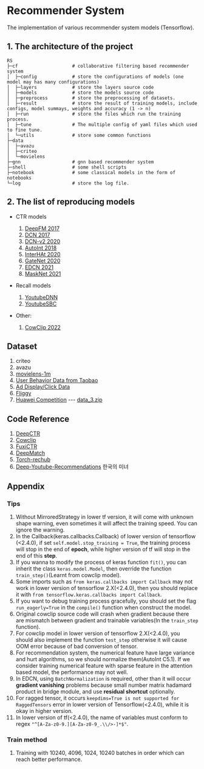 # Recommender System

The implementation of various recommender system models (Tensorflow).

## 1. The architecture of the project

```
RS
├─cf                    # collaborative filtering based recommender system
│  ├─config             # store the configurations of models (one model may has many configurations)
│  ├─layers             # store the layers source code
│  ├─models             # store the models source code
│  ├─preprocess         # store the preprocessing of datasets.
│  ├─result             # store the result of training models, include configs, model summays, weights and accuracy (1 -> n)
│  ├─run                # store the files which run the training process.
│  ├─tune               # The multiple config of yaml files which used to fine tune.
│  └─utils              # store some common functions
├─data
│  ├─avazu
│  ├─criteo
│  └─movielens
├─gnn                   # gnn based recommender system
├─shell                 # some shell scripts
├─notebook              # some classical models in the form of notebooks
└─log                   # store the log file.
```

## 2. The list of reproducing models

* CTR models
    1. [DeepFM 2017](https://arxiv.org/pdf/1703.04247.pdf)
    2. [DCN 2017](https://dl.acm.org/doi/pdf/10.1145/3124749.3124754?ref=https://githubhelp.com)
    3. [DCN-v2 2020](https://arxiv.org/pdf/2008.13535.pdf)
    4. [AutoInt 2018](https://arxiv.org/pdf/1810.11921.pdf)
    5. [InterHAt 2020](https://dl.acm.org/doi/pdf/10.1145/3336191.3371785)
    6. [GateNet 2020](https://arxiv.org/pdf/2007.03519.pdf)
    7. [EDCN 2021](https://dl.acm.org/doi/pdf/10.1145/3459637.3481915)
    8. [MaskNet 2021](https://arxiv.org/pdf/2102.07619)

* Recall models
    1. [YoutubeDNN](https://static.googleusercontent.com/media/research.google.com/zh-CN//pubs/archive/45530.pdf)
    2. [YoutubeSBC](https://storage.googleapis.com/pub-tools-public-publication-data/pdf/6c8a86c981a62b0126a11896b7f6ae0dae4c3566.pdf)

* Other:
    1. [CowClip 2022](https://arxiv.org/pdf/2204.06240)

## Dataset

1. criteo
2. avazu
3. [movielens-1m](https://files.grouplens.org/datasets/movielens/ml-1m.zip)
4. [User Behavior Data from Taobao](https://tianchi.aliyun.com/dataset/dataDetail?dataId=649)
5. [Ad Display/Click Data](https://tianchi.aliyun.com/dataset/dataDetail?dataId=56#1)
6. [Fliggy](https://tianchi.aliyun.com/dataset/dataDetail?dataId=113649)
7. [Huawei Competition](https://developer.huawei.com/consumer/cn/activity/starAI2022/algo/competition.html)
   --- [data_3.zip](https://digix-algo-challenge.obs.cn-east-2.myhuaweicloud.com/2022/AI/238143c8f2b211ec84305c80b6c7dac5/2022_3_data.zip)

## Code Reference

1. [DeepCTR](https://deepctr-doc.readthedocs.io/en/latest/Quick-Start.html#getting-started-4-steps-to-deepctr)
2. [Cowclip](https://github.com/bytedance/LargeBatchCTR)
3. [FuxiCTR](https://github.com/xue-pai/FuxiCTR)
4. [DeepMatch](https://github.com/shenweichen/deepmatch)
5. [Torch-rechub](https://github.com/datawhalechina/torch-rechub)
6. [Deep-Youtube-Recommendations](https://github.com/hyez/Deep-Youtube-Recommendations) 한국의 미녀

## Appendix

### Tips

1. Without MirroredStrategy in lower tf version, it will come with unknown shape warning, even sometimes it will affect
   the training speed. You can ignore the warning.
2. In the Callback(keras.callbacks.Callback) of lower version of tensorflow (<2.4.0), if
   set `self.model.stop_training = True`, the training process will stop in the end of **epoch**, while higher version
   of tf will stop in the end of this **step**.
3. If you wanna to modify the process of keras function `fit()`, you can inherit the class `keras.model.Model`, then
   override the function `train_step()`(Learnt from cowclip model).
4. Some imports such as `from keras.callbacks import Callback` may not work in lower version of tensorflow 2.X(<2.4.0),
   then you should replace it with `from tensorflow.keras.callbacks import Callback`.
5. If you want to debug training process gracefully, you should set the flag `run_eagerly=True` in the `compile()`
   function when construct the model.
6. Original cowclip source code will crash when gradient because there are mismatch between gradient and trainable
   variables(In the `train_step` function).
7. For cowclip model in lower version of tensorflow 2.X(<2.4.0), you should also implement the function `test_step`
   otherwise it will cause OOM error because of bad conversion of tensor.
8. For recommendation system, the numerical feature have large variance and hurt algorithms, so we should normalize
   them(AutoInt C5.1). If we consider training numerical feature with sparse feature in the attention based model, the
   performance may not well.
9. In EDCN, using `BatchNormalization` is required, other than it will occur **gradient vanishing** problems because
   small number matrix hadamard product in bridge module, and use **residual shortcut** optionally.
10. For ragged tensor, it occurs `keepdims=True is not supported for RaggedTensors` error in lower version of
    Tensorflow(<2.4.0), while it is okay in higher version.
11. In lower version of tf(<2.4.0), the name of variables must conform to regex `"^[A-Za-z0-9.][A-Za-z0-9_.\\/>-]*$"`.

### Train method

1. Training with 10240, 4096, 1024, 10240 batches in order which can reach better performance.